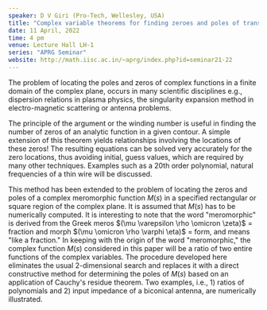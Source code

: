 ```yaml
---
speaker: D V Giri (Pro-Tech, Wellesley, USA)
title: "Complex variable theorems for finding zeroes and poles of transcendental functions"
date: 11 April, 2022
time: 4 pm
venue: Lecture Hall LH-1
series: "APRG Seminar"
website: http://math.iisc.ac.in/~aprg/index.php?id=seminar21-22
---
```


The problem of locating the poles and zeros of complex functions in a finite
domain of the complex plane, occurs in many scientific disciplines e.g., dispersion
relations in plasma physics, the singularity expansion method in electro-magnetic scattering
or antenna problems.

The principle of the argument or the winding number is useful in finding the number of zeros
of an analytic function in a given contour. A simple extension of this theorem yields
relationships involving the locations of these zeros! The resulting equations can be solved
very accurately for the zero locations, thus avoiding initial, guess values, which are required
by many other techniques. Examples such as a 20th order polynomial, natural frequencies of a
thin wire will be discussed.

This method has been extended to the problem of locating the zeros and poles of a complex
meromorphic function $M(s)$ in a specified rectangular or square region of the complex plane.
It is assumed that $M(s)$ has to be numerically computed. It is interesting to note that
the word "meromorphic" is derived from the Greek meros $(\mu \varepsilon \rho \omicron \zeta)$
= fraction and morph $(\mu \omicron \rho \varphi \eta)$ = form, and means "like a fraction."
In keeping with the origin of the word "meromorphic," the complex function $M(s)$ considered
in this paper will be a ratio of two entire functions of the complex variables. The procedure
developed here eliminates the usual 2-dimensional search and replaces it with a direct constructive
method for determining the poles of $M(s)$ based on an application of Cauchy's residue theorem.
Two examples, i.e., 1) ratios of polynomials and 2) input impedance of a biconical antenna,
are numerically illustrated.

